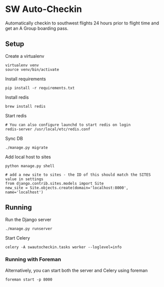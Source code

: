 # SW Auto-Checkin

Automatically checkin to southwest flights 24 hours prior to flight time and get an A Group boarding pass. 

## Setup

Create a virtualenv

    virtualenv venv
    source venv/bin/activate

Install requirements

    pip install -r requirements.txt

Install redis

    brew install redis
    
Start redis

    # You can also configure launchd to start redis on login
    redis-server /usr/local/etc/redis.conf 
    
Sync DB

    ./manage.py migrate 
    
Add local host to sites

    python manage.py shell
    
    # add a new site to sites - the ID of this should match the SITES value in settings
    from django.contrib.sites.models import Site
    new_site = Site.objects.create(domain='localhost:8000', name='localhost')

## Running

Run the Django server

	./manage.py runserver
	
Start Celery

    celery -A swautocheckin.tasks worker --loglevel=info
	
### Running with Foreman

Alternatively, you can start both the server and Celery using foreman

    foreman start -p 8000
    